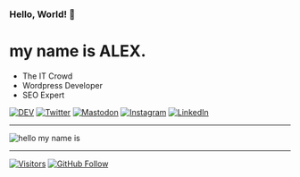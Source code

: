 ### Hello, World! 👋

my name is ALEX.
=============

- The IT Crowd
- Wordpress Developer
- SEO Expert

[![DEV](https://img.shields.io/badge/RUNCMD.ru-%23000000.svg?&style=flat-square&logo=dev.to&logoColor=white)](https://runcmd.ru "ALEX's Homepage") 
[![Twitter](https://img.shields.io/badge/Twitter-%231DA1F2.svg?&style=flat-square&logo=twitter&logoColor=white)](https://twitter.com/c10c3d) [![Mastodon](https://img.shields.io/badge/-MASTODON-%232B90D9?style=flat-square&logo=mastodon&logoColor=white)](https://mastodon.berlin/@runcmd) [![Instagram](https://img.shields.io/badge/Instagram-FF4500?style=flat-square&logo=instagram&logoColor=white)](https://www.instagram.com/admin_passwrd/ "RUNCMD's Instagram") [![LinkedIn](https://img.shields.io/badge/LinkedIn-%230077B5.svg?&style=flat-square&logo=linkedin&logoColor=white)](https://linkedin.com/in/alekseykoshelev)

---

![hello my name is](https://runcmd.ru/wp-content/uploads/2023/01/ID-Card.webp)

---
[![Visitors](https://shields-io-visitor-counter.herokuapp.com/badge?page=Aleksksh.Aleksksh&label=visitors&logo=Codeforces&style=for-the-badge&labelColor=black&color=forestgreen)](#)
[![GitHub Follow](https://img.shields.io/github/followers/Aleksksh?label=follow&logo=github&style=for-the-badge&labelColor=black)](https://github.com/Aleksksh)
